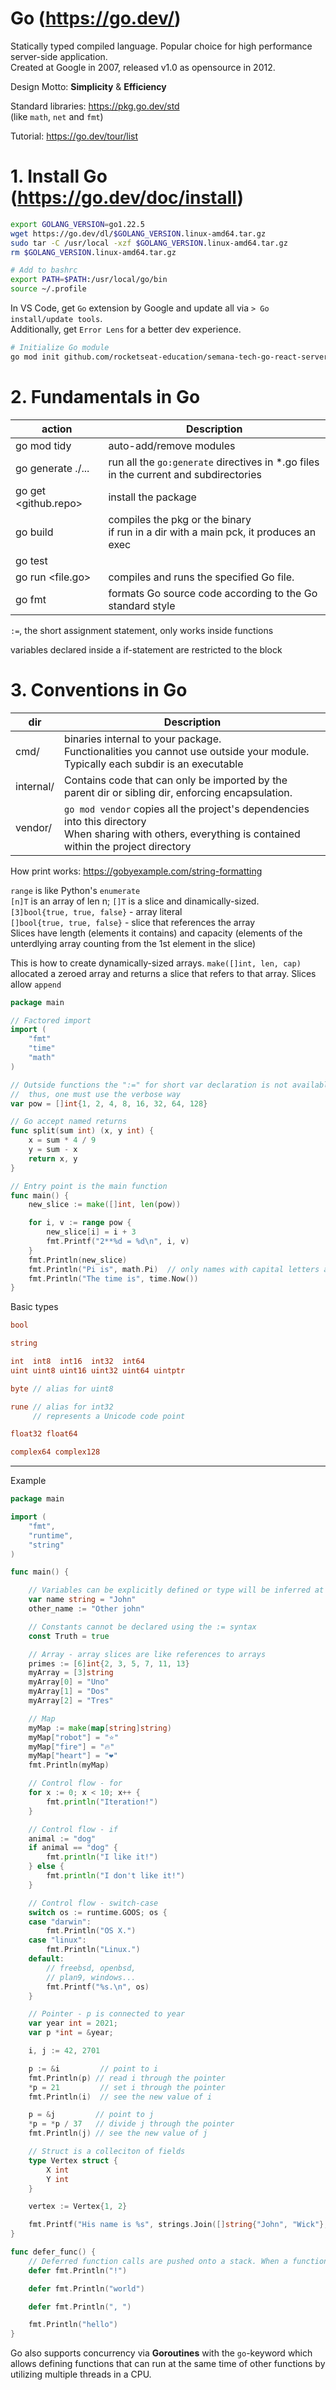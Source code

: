 # Go (https://go.dev/)
Statically typed compiled language. Popular choice for high performance server-side application.  
Created at Google in 2007, released v1.0 as opensource in 2012.

Design Motto: **Simplicity** & **Efficiency**

Standard libraries: https://pkg.go.dev/std  
(like `math`, `net` and `fmt`)

Tutorial: https://go.dev/tour/list

# 1. Install Go (https://go.dev/doc/install)
```bash
export GOLANG_VERSION=go1.22.5
wget https://go.dev/dl/$GOLANG_VERSION.linux-amd64.tar.gz
sudo tar -C /usr/local -xzf $GOLANG_VERSION.linux-amd64.tar.gz
rm $GOLANG_VERSION.linux-amd64.tar.gz

# Add to bashrc
export PATH=$PATH:/usr/local/go/bin
source ~/.profile
```
In VS Code, get `Go` extension by Google and update all via `> Go install/update tools`.  
Additionally, get `Error Lens` for a better dev experience.
```bash
# Initialize Go module
go mod init github.com/rocketseat-education/semana-tech-go-react-server
```

# 2. Fundamentals in Go
|action | Description|
|---|---|
|go mod tidy | auto-add/remove modules|
|go generate ./... | run all the `go:generate` directives in *.go files in the current and subdirectories|
|go get <github.repo>| install the package |
|go build | compiles the pkg or the binary <br> if run in a dir with a main pck, it produces an exec |
|go test| |
|go run <file.go> | compiles and runs the specified Go file. |
|go fmt | formats Go source code according to the Go standard style |

`:=`, the short assignment statement, only works inside functions

variables declared inside a if-statement are restricted to the block

# 3. Conventions in Go
| dir | Description
|---|---|
|cmd/ | binaries internal to your package. <br> Functionalities you cannot use outside your module. <br> Typically each subdir is an executable|
|internal/| Contains code that can only be imported by the<br> parent dir or sibling dir, enforcing encapsulation.
|vendor/| `go mod vendor` copies all the project's dependencies into this directory <br> When sharing with others, everything is contained within the project directory |

How print works: https://gobyexample.com/string-formatting

`range` is like Python's `enumerate`  
`[n]T` is an array of len n; `[]T` is a slice and dinamically-sized.  
`[3]bool{true, true, false}` - array literal  
`[]bool{true, true, false}` - slice that references the array  
Slices have length (elements it contains) and capacity (elements of the unterdlying array counting from the 1st element in the slice)  

This is how to create dynamically-sized arrays.
`make([]int, len, cap)` allocated a zeroed array and returns a slice that refers to that array. Slices allow `append`

```go
package main

// Factored import
import (
    "fmt"
    "time"
    "math"
)

// Outside functions the ":=" for short var declaration is not available
//  thus, one must use the verbose way
var pow = []int{1, 2, 4, 8, 16, 32, 64, 128}

// Go accept named returns
func split(sum int) (x, y int) {
	x = sum * 4 / 9
	y = sum - x
	return x, y
}

// Entry point is the main function
func main() {
    new_slice := make([]int, len(pow))

	for i, v := range pow {
        new_slice[i] = i + 3
		fmt.Printf("2**%d = %d\n", i, v)
	}
    fmt.Println(new_slice)
    fmt.Println("Pi is", math.Pi)  // only names with capital letters are exported
    fmt.Println("The time is", time.Now())
}
```

Basic types
```go
bool

string

int  int8  int16  int32  int64
uint uint8 uint16 uint32 uint64 uintptr

byte // alias for uint8

rune // alias for int32
     // represents a Unicode code point

float32 float64

complex64 complex128
```

---
Example
```go
package main

import (
    "fmt",
    "runtime",
    "string"
)

func main() {

    // Variables can be explicitly defined or type will be inferred at compile time.
    var name string = "John"
    other_name := "Other john"

    // Constants cannot be declared using the := syntax
    const Truth = true

    // Array - array slices are like references to arrays
    primes := [6]int{2, 3, 5, 7, 11, 13}
    myArray = [3]string
    myArray[0] = "Uno"
    myArray[1] = "Dos"
    myArray[2] = "Tres"

    // Map
	myMap := make(map[string]string)
    myMap["robot"] = "⭐"
    myMap["fire"] = "🔥"
    myMap["heart"] = "❤️"
	fmt.Println(myMap)

    // Control flow - for
    for x := 0; x < 10; x++ {
        fmt.println("Iteration!")
    }

    // Control flow - if
    animal := "dog"
    if animal == "dog" {
        fmt.println("I like it!")
    } else {
        fmt.println("I don't like it!")
    }

    // Control flow - switch-case
    switch os := runtime.GOOS; os {
	case "darwin":
		fmt.Println("OS X.")
	case "linux":
		fmt.Println("Linux.")
	default:
		// freebsd, openbsd,
		// plan9, windows...
		fmt.Printf("%s.\n", os)
	}

    // Pointer - p is connected to year
    var year int = 2021;
    var p *int = &year;

    i, j := 42, 2701

	p := &i         // point to i
	fmt.Println(p) // read i through the pointer
	*p = 21         // set i through the pointer
	fmt.Println(i)  // see the new value of i

	p = &j         // point to j
	*p = *p / 37   // divide j through the pointer
	fmt.Println(j) // see the new value of j

    // Struct is a colleciton of fields
    type Vertex struct {
        X int
        Y int
    }

    vertex := Vertex{1, 2}

    fmt.Printf("His name is %s", strings.Join([]string{"John", "Wick"}, " "))
}

func defer_func() {
    // Deferred function calls are pushed onto a stack. When a function returns, its deferred calls are executed in last-in-first-out order.
    defer fmt.Println("!")

    defer fmt.Println("world")

    defer fmt.Println(", ")

	fmt.Println("hello")
}

```

Go also supports concurrency via **Goroutines** with the `go`-keyword which allows defining functions that can run at the same time of other functions by utilizing multiple threads in a CPU.

